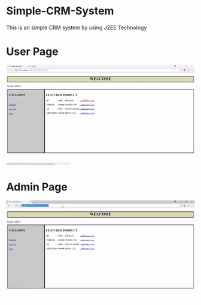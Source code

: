 # Simple-CRM-System
This is an simple CRM system by using J2EE Technology

# User Page
![part1](part1.gif)

# Admin Page
![part2](part2.gif)
